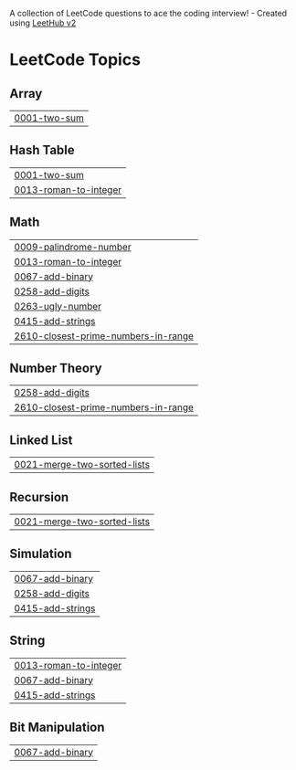 A collection of LeetCode questions to ace the coding interview! - Created using [LeetHub v2](https://github.com/arunbhardwaj/LeetHub-2.0)
<!---LeetCode Topics Start-->
# LeetCode Topics
## Array
|  |
| ------- |
| [0001-two-sum](https://github.com/rujulmaind/LeetProblems/tree/master/0001-two-sum) |
## Hash Table
|  |
| ------- |
| [0001-two-sum](https://github.com/rujulmaind/LeetProblems/tree/master/0001-two-sum) |
| [0013-roman-to-integer](https://github.com/rujulmaind/LeetProblems/tree/master/0013-roman-to-integer) |
## Math
|  |
| ------- |
| [0009-palindrome-number](https://github.com/rujulmaind/LeetProblems/tree/master/0009-palindrome-number) |
| [0013-roman-to-integer](https://github.com/rujulmaind/LeetProblems/tree/master/0013-roman-to-integer) |
| [0067-add-binary](https://github.com/rujulmaind/LeetProblems/tree/master/0067-add-binary) |
| [0258-add-digits](https://github.com/rujulmaind/LeetProblems/tree/master/0258-add-digits) |
| [0263-ugly-number](https://github.com/rujulmaind/LeetProblems/tree/master/0263-ugly-number) |
| [0415-add-strings](https://github.com/rujulmaind/LeetProblems/tree/master/0415-add-strings) |
| [2610-closest-prime-numbers-in-range](https://github.com/rujulmaind/LeetProblems/tree/master/2610-closest-prime-numbers-in-range) |
## Number Theory
|  |
| ------- |
| [0258-add-digits](https://github.com/rujulmaind/LeetProblems/tree/master/0258-add-digits) |
| [2610-closest-prime-numbers-in-range](https://github.com/rujulmaind/LeetProblems/tree/master/2610-closest-prime-numbers-in-range) |
## Linked List
|  |
| ------- |
| [0021-merge-two-sorted-lists](https://github.com/rujulmaind/LeetProblems/tree/master/0021-merge-two-sorted-lists) |
## Recursion
|  |
| ------- |
| [0021-merge-two-sorted-lists](https://github.com/rujulmaind/LeetProblems/tree/master/0021-merge-two-sorted-lists) |
## Simulation
|  |
| ------- |
| [0067-add-binary](https://github.com/rujulmaind/LeetProblems/tree/master/0067-add-binary) |
| [0258-add-digits](https://github.com/rujulmaind/LeetProblems/tree/master/0258-add-digits) |
| [0415-add-strings](https://github.com/rujulmaind/LeetProblems/tree/master/0415-add-strings) |
## String
|  |
| ------- |
| [0013-roman-to-integer](https://github.com/rujulmaind/LeetProblems/tree/master/0013-roman-to-integer) |
| [0067-add-binary](https://github.com/rujulmaind/LeetProblems/tree/master/0067-add-binary) |
| [0415-add-strings](https://github.com/rujulmaind/LeetProblems/tree/master/0415-add-strings) |
## Bit Manipulation
|  |
| ------- |
| [0067-add-binary](https://github.com/rujulmaind/LeetProblems/tree/master/0067-add-binary) |
<!---LeetCode Topics End-->